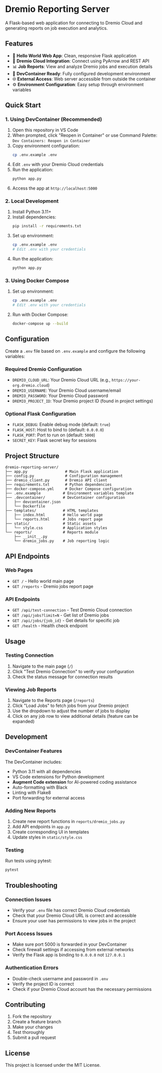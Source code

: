 # Dremio Reporting Server

A Flask-based web application for connecting to Dremio Cloud and generating reports on job execution and analytics.

## Features

- 🚀 **Hello World Web App**: Clean, responsive Flask application
- 🔗 **Dremio Cloud Integration**: Connect using PyArrow and REST API
- 📊 **Job Reports**: View and analyze Dremio jobs and execution details
- 🐳 **DevContainer Ready**: Fully configured development environment
- 🌐 **External Access**: Web server accessible from outside the container
- ⚙️ **Environment Configuration**: Easy setup through environment variables

## Quick Start

### 1. Using DevContainer (Recommended)

1. Open this repository in VS Code
2. When prompted, click "Reopen in Container" or use Command Palette: `Dev Containers: Reopen in Container`
3. Copy environment configuration:
   ```bash
   cp .env.example .env
   ```
4. Edit `.env` with your Dremio Cloud credentials
5. Run the application:
   ```bash
   python app.py
   ```
6. Access the app at `http://localhost:5000`

### 2. Local Development

1. Install Python 3.11+
2. Install dependencies:
   ```bash
   pip install -r requirements.txt
   ```
3. Set up environment:
   ```bash
   cp .env.example .env
   # Edit .env with your credentials
   ```
4. Run the application:
   ```bash
   python app.py
   ```

### 3. Using Docker Compose

1. Set up environment:
   ```bash
   cp .env.example .env
   # Edit .env with your credentials
   ```
2. Run with Docker Compose:
   ```bash
   docker-compose up --build
   ```

## Configuration

Create a `.env` file based on `.env.example` and configure the following variables:

### Required Dremio Configuration
- `DREMIO_CLOUD_URL`: Your Dremio Cloud URL (e.g., `https://your-org.dremio.cloud`)
- `DREMIO_USERNAME`: Your Dremio Cloud username/email
- `DREMIO_PASSWORD`: Your Dremio Cloud password
- `DREMIO_PROJECT_ID`: Your Dremio project ID (found in project settings)

### Optional Flask Configuration
- `FLASK_DEBUG`: Enable debug mode (default: `true`)
- `FLASK_HOST`: Host to bind to (default: `0.0.0.0`)
- `FLASK_PORT`: Port to run on (default: `5000`)
- `SECRET_KEY`: Flask secret key for sessions

## Project Structure

```
dremio-reporting-server/
├── app.py                 # Main Flask application
├── config.py              # Configuration management
├── dremio_client.py       # Dremio API client
├── requirements.txt       # Python dependencies
├── docker-compose.yml     # Docker Compose configuration
├── .env.example          # Environment variables template
├── .devcontainer/        # DevContainer configuration
│   ├── devcontainer.json
│   └── Dockerfile
├── templates/            # HTML templates
│   ├── index.html        # Hello world page
│   └── reports.html      # Jobs report page
├── static/               # Static assets
│   └── style.css         # Application styles
└── reports/              # Reports module
    ├── __init__.py
    └── dremio_jobs.py    # Job reporting logic
```

## API Endpoints

### Web Pages
- `GET /` - Hello world main page
- `GET /reports` - Dremio jobs report page

### API Endpoints
- `GET /api/test-connection` - Test Dremio Cloud connection
- `GET /api/jobs?limit=N` - Get list of Dremio jobs
- `GET /api/jobs/{job_id}` - Get details for specific job
- `GET /health` - Health check endpoint

## Usage

### Testing Connection
1. Navigate to the main page (`/`)
2. Click "Test Dremio Connection" to verify your configuration
3. Check the status message for connection results

### Viewing Job Reports
1. Navigate to the Reports page (`/reports`)
2. Click "Load Jobs" to fetch jobs from your Dremio project
3. Use the dropdown to adjust the number of jobs to display
4. Click on any job row to view additional details (feature can be expanded)

## Development

### DevContainer Features
The DevContainer includes:
- Python 3.11 with all dependencies
- VS Code extensions for Python development
- **Augment Code extension** for AI-powered coding assistance
- Auto-formatting with Black
- Linting with Flake8
- Port forwarding for external access

### Adding New Reports
1. Create new report functions in `reports/dremio_jobs.py`
2. Add API endpoints in `app.py`
3. Create corresponding UI in templates
4. Update styles in `static/style.css`

### Testing
Run tests using pytest:
```bash
pytest
```

## Troubleshooting

### Connection Issues
- Verify your `.env` file has correct Dremio Cloud credentials
- Check that your Dremio Cloud URL is correct and accessible
- Ensure your user has permissions to view jobs in the project

### Port Access Issues
- Make sure port 5000 is forwarded in your DevContainer
- Check firewall settings if accessing from external networks
- Verify the Flask app is binding to `0.0.0.0` not `127.0.0.1`

### Authentication Errors
- Double-check username and password in `.env`
- Verify the project ID is correct
- Check if your Dremio Cloud account has the necessary permissions

## Contributing

1. Fork the repository
2. Create a feature branch
3. Make your changes
4. Test thoroughly
5. Submit a pull request

## License

This project is licensed under the MIT License.
